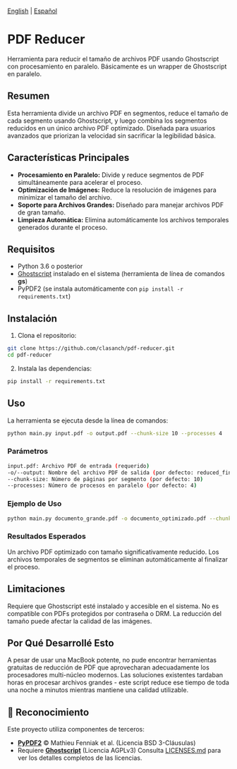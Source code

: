 [English](../../README.md) | [Español](#)  

# PDF Reducer 
Herramienta para reducir el tamaño de archivos PDF usando Ghostscript con procesamiento en paralelo. Básicamente es un wrapper de Ghostscript en paralelo.

## Resumen
Esta herramienta divide un archivo PDF en segmentos, reduce el tamaño de cada segmento usando Ghostscript, y luego combina los segmentos reducidos en un único archivo PDF optimizado. Diseñada para usuarios avanzados que priorizan la velocidad sin sacrificar la legibilidad básica.

## Características Principales
- **Procesamiento en Paralelo:** Divide y reduce segmentos de PDF simultáneamente para acelerar el proceso.
- **Optimización de Imágenes:** Reduce la resolución de imágenes para minimizar el tamaño del archivo.
- **Soporte para Archivos Grandes:** Diseñado para manejar archivos PDF de gran tamaño.
- **Limpieza Automática:** Elimina automáticamente los archivos temporales generados durante el proceso.

## Requisitos
- Python 3.6 o posterior
- [Ghostscript](https://www.ghostscript.com/) instalado en el sistema (herramienta de línea de comandos **gs**)
- PyPDF2 (se instala automáticamente con `pip install -r requirements.txt`)

## Instalación
1. Clona el repositorio:
```bash
git clone https://github.com/clasanch/pdf-reducer.git
cd pdf-reducer
```
2. Instala las dependencias:
```bash
pip install -r requirements.txt
```

## Uso
La herramienta se ejecuta desde la línea de comandos:
```bash
python main.py input.pdf -o output.pdf --chunk-size 10 --processes 4
```

### Parámetros
```bash
input.pdf: Archivo PDF de entrada (requerido)
-o/--output: Nombre del archivo PDF de salida (por defecto: reduced_final_file.pdf)
--chunk-size: Número de páginas por segmento (por defecto: 10)
--processes: Número de procesos en paralelo (por defecto: 4)
```

### Ejemplo de Uso
```bash
python main.py documento_grande.pdf -o documento_optimizado.pdf --chunk-size 5 --processes 2
```

### Resultados Esperados
Un archivo PDF optimizado con tamaño significativamente reducido.
Los archivos temporales de segmentos se eliminan automáticamente al finalizar el proceso.

## Limitaciones
Requiere que Ghostscript esté instalado y accesible en el sistema.
No es compatible con PDFs protegidos por contraseña o DRM.
La reducción del tamaño puede afectar la calidad de las imágenes.

## Por Qué Desarrollé Esto
A pesar de usar una MacBook potente, no pude encontrar herramientas gratuitas de reducción de PDF que aprovecharan adecuadamente los procesadores multi-núcleo modernos. Las soluciones existentes tardaban horas en procesar archivos grandes - este script reduce ese tiempo de toda una noche a minutos mientras mantiene una calidad utilizable.

## 📜 Reconocimiento
Este proyecto utiliza componentes de terceros:
- **[PyPDF2](https://github.com/py-pdf/pypdf)** © Mathieu Fenniak et al. (Licencia BSD 3-Cláusulas)
- Requiere **[Ghostscript](https://www.ghostscript.com/)** (Licencia AGPLv3)
Consulta [LICENSES.md](../../LICENSES.md) para ver los detalles completos de las licencias.